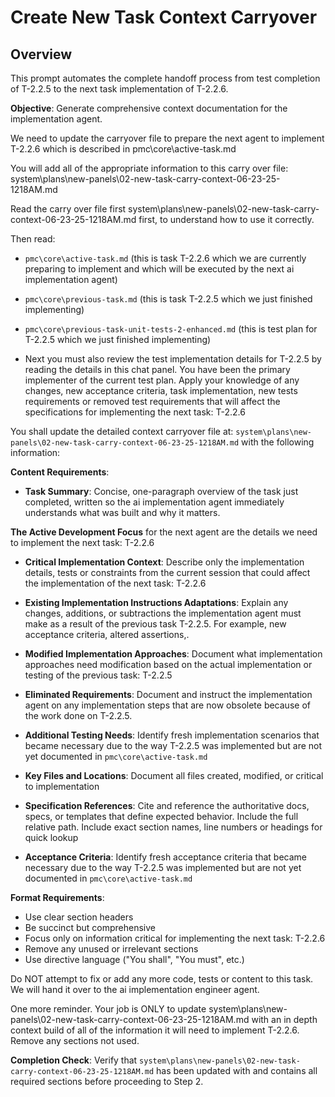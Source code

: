 # Create New Task Context Carryover

## Overview
This prompt automates the complete handoff process from test completion of T-2.2.5 to the next task implementation of T-2.2.6.

**Objective**: Generate comprehensive context documentation for the implementation agent.

We need to update the carryover file to prepare the next agent to implement T-2.2.6 which is described in pmc\core\active-task.md

You will add all of the appropriate information to this carry over file:
system\plans\new-panels\02-new-task-carry-context-06-23-25-1218AM.md

Read the carry over file first system\plans\new-panels\02-new-task-carry-context-06-23-25-1218AM.md first, to understand how to use it correctly.

Then read:
- `pmc\core\active-task.md` (this is task T-2.2.6 which we are currently preparing to implement and which will be executed by the next ai implementation agent)

- `pmc\core\previous-task.md` (this is task T-2.2.5 which we just finished implementing)

- `pmc\core\previous-task-unit-tests-2-enhanced.md` (this is test plan for T-2.2.5 which we just finished implementing)

- Next you must also review the test implementation details for T-2.2.5 by reading the details in this chat panel. You have been the primary implementer of the current test plan. Apply your knowledge of any changes, new acceptance criteria, task implementation, new tests requirements or removed test requirements that will affect the specifications for implementing the next task: T-2.2.6

You shall update the detailed context carryover file at: `system\plans\new-panels\02-new-task-carry-context-06-23-25-1218AM.md` with the following information:

**Content Requirements**:
- **Task Summary**: Concise, one-paragraph overview of the task just completed, written so the ai implementation agent immediately understands what was built and why it matters.

**The Active Development Focus** for the next agent are the details we need to implement the next task: T-2.2.6

- **Critical Implementation Context**: Describe only the implementation details, tests or constraints from the current session that could affect the implementation of the next task: T-2.2.6

- **Existing Implementation Instructions Adaptations**: Explain any changes, additions, or subtractions the implementation agent must make as a result of the previous task T-2.2.5. For example, new acceptance criteria, altered assertions,.

- **Modified Implementation Approaches**: Document what implementation approaches need modification based on the actual implementation or testing of the previous task: T-2.2.5

- **Eliminated Requirements**: Document and instruct the implementation agent on any implementation steps that are now obsolete because of the work done on T-2.2.5.

- **Additional Testing Needs**: Identify fresh implementation scenarios that became necessary due to the way T-2.2.5 was implemented but are not yet documented in `pmc\core\active-task.md`

- **Key Files and Locations**: Document all files created, modified, or critical to implementation
- **Specification References**: Cite and reference the authoritative docs, specs, or templates that define expected behavior. Include the full relative path. Include exact section names, line numbers or headings for quick lookup

- **Acceptance Criteria**: Identify fresh acceptance criteria that became necessary due to the way T-2.2.5 was implemented but are not yet documented in `pmc\core\active-task.md`

**Format Requirements**:
- Use clear section headers
- Be succinct but comprehensive
- Focus only on information critical for implementing the next task: T-2.2.6
- Remove any unused or irrelevant sections
- Use directive language ("You shall", "You must", etc.)

Do NOT attempt to fix or add any more code, tests or content to this task. We will hand it over to the ai implementation engineer agent.  

One more reminder. Your job is ONLY to update system\plans\new-panels\02-new-task-carry-context-06-23-25-1218AM.md with an in depth context build of all of the information it will need to implement T-2.2.6. Remove any sections not used.

**Completion Check**: Verify that `system\plans\new-panels\02-new-task-carry-context-06-23-25-1218AM.md` has been updated with and contains all required sections before proceeding to Step 2.